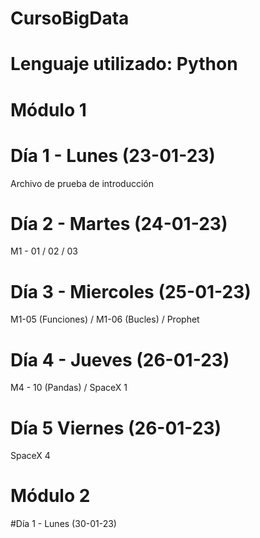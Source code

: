 # CursoBigData
# Lenguaje utilizado: Python
# Módulo 1
# Día 1 - Lunes (23-01-23)
Archivo de prueba de introducción
# Día 2 - Martes (24-01-23)
M1 - 01 / 02 / 03
# Día 3 - Miercoles (25-01-23)
M1-05 (Funciones) / M1-06 (Bucles) / Prophet
# Día 4 - Jueves (26-01-23)
M4 - 10 (Pandas) / SpaceX 1
# Día 5 Viernes (26-01-23)
SpaceX 4
#
# Módulo 2
#Día 1 - Lunes (30-01-23)
